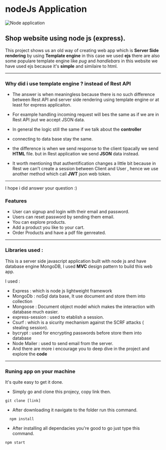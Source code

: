 
# nodeJs Application

![Node application](https://external-content.duckduckgo.com/iu/?u=https%3A%2F%2Flogos-download.com%2Fwp-content%2Fuploads%2F2016%2F09%2FNode_logo_NodeJS.png&f=1&nofb=1)

## Shop website using node js (express). 

This project shows us an old way of creating web app which is **Server Side rendering**  by using **Template engine**  in this case we used **ejs** there are also some populare template engine like *pug* and *handlebars* in this website we have used ejs because it's **simple** and similaire to html.

___

### Why did i use template engine ? instead of Rest API

  * The answer is when meaningless because there is no such difference between Rest API and server side rendering using template engine or at least for express applicaiton.
  
  * For example handling  incoming request will bes the same as if we are in Rest API jsut we accept JSON data.
  
* In general the logic still the same if we talk about the **controller** 
  
* connecting to data base stay the same.

* the difference is when we send response to the client tipacally we send **HTML** file. but in Rest application we send **JSON** data instead.

* It worth mentioning that authentification changes a little bit because in Rest we can't create a session between Client and User , hence we use another method which call **JWT** json web token.
  
___

I hope i did answer your question :) 

### Features 
* User can signup and login with their email and password.
* Users can reset password by sending them email.
* You can explore products.
* Add a product you like to your cart.
* Order Products and have a pdf file genreated.
  
___
### Libraries  used :
This is a server side javascript application built with node js and have database engine MongoDB, I used **MVC** design pattern to build this web app.

I used : 
  * Express : which is node js lightweight framework
  * MongoDb : noSql data base, It use document and store them into collection
  * Mongoose : Document object model which makes the interaction with database much easier.
  * express-session : used to etablish a session.
  * Csurf : which is a sicurity mechanism against the SCRF attacks ( stealing session).
  * bycrypt : used for encrypting passwords before store them into database
  * Node Mailer : used to send email from the server.
  * And there are more i encourage you to deep dive in the project and explore the **code**

___

### Runing app on your machine

It's quite easy to get it done.

 * Simply go and clone this projecy, copy link then.
  ``` 
  git clone [link]
  ```
 * After downloading it navigate to the folder  run this command.
  
  ```
    npm install
  ```
 * After installing all dependacies you're good to go just type this command.
  ```
  npm start 
  ```
  
  